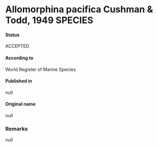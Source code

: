Allomorphina pacifica Cushman & Todd, 1949 SPECIES
=======

#### Status
ACCEPTED

#### According to
World Register of Marine Species

#### Published in
null

#### Original name
null

### Remarks
null